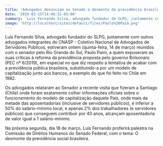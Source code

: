 ```yaml
---
title: 'Advogados denunciam no Senado o desmonte da previdência brasileira'
date: '2019-03-15T14:48:32-03:00'
summary: 'Luis Fernando Silva, advogado fundador do SLPG, juntamente com outros advogados integrantes do CNASP - Coletivo Nacional de Advogados de Servidores Públicos, estiveram ontem (quinta-feira, 14 de março) reunidos com o senador pelo Rio Grande do Sul, Paulo Paim, a quem expuseram as suas críticas à reforma da previdência proposta pelo governo Bolsonaro (PEC nº 6/2019), em especial no que diz respeito a tentativa de acabar com a previdência pública brasileira, substituindo-a por um modelo de capitalização junto aos bancos, a exemplo do que foi feito no Chile em 1982.'
image: 'http://localhost/sites/default/files/Paulo%20Paim.png'
---
```


Luis Fernando Silva, advogado fundador do SLPG, juntamente com outros advogados integrantes do CNASP - Coletivo Nacional de Advogados de Servidores Públicos, estiveram ontem (quinta-feira, 14 de março) reunidos com o senador pelo Rio Grande do Sul, Paulo Paim, a quem expuseram as suas críticas à reforma da previdência proposta pelo governo Bolsonaro (PEC nº 6/2019), em especial no que diz respeito a tentativa de acabar com a previdência pública brasileira, substituindo-a por um modelo de capitalização junto aos bancos, a exemplo do que foi feito no Chile em 1982.

Os advogados relataram ao Senador a recente visita que fizeram a Santiago (Chile) onde foram exatamente colher informações oficiais sobre o funcionamento do modelo de capitalização daquele País, onde mais da metade das aposentadorias (inclusive de servidores públicos), é inferior a 50% do salário-mínimo local, e apenas 2% dos trabalhadores (e servidores públicos) que conseguem contribuir por 40 anos, alcançam aposentadoria de valor igual a 1 salário-mínimo.

Na próxima segunda, dia 18 de março, Luis Fernando proferirá palestra na Comissão de Direitos Humanos do Senado Federal, com o tema: O desmonte da previdência social brasileira.
